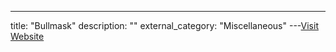 ---
title: "Bullmask"
description: ""
external_category: "Miscellaneous"
---[Visit Website](https://www.bullmask.com/)

